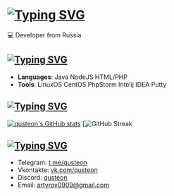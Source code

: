 [![Typing SVG](https://readme-typing-svg.demolab.com?font=Orbitron&pause=1000&color=F7F7F7&random=false&width=435&lines=%F0%9F%91%8B+Hello+there!+I'm+qusteon)](https://vk.com/qusteon)
=========================================

💻 Developer from Russia

[![Typing SVG](https://readme-typing-svg.demolab.com?font=Orbitron&pause=1000&color=411FF7&random=false&width=435&lines=%F0%9F%8D%B3+Skills+and+Technologies)](https://vk.com/qusteon)
--------------------------

*   **Languages**: Java NodeJS HTML/PHP
*   **Tools**: LinuxOS CentOS PhpStorm Intelij IDEA Putty

[![Typing SVG](https://readme-typing-svg.demolab.com?font=Orbitron&pause=1000&color=F70000&random=false&width=435&lines=%F0%9F%93%88+GitHub+Stats)](https://vk.com/qusteon)
---------------

[![qusteon's GitHub stats](https://github-readme-stats.vercel.app/api?username=qusteon&show_icons=true&theme=jolly)](https://github.com/qusteon)
[![GitHub Streak](https://streak-stats.demolab.com?user=qusteon&theme=catppuccin-macchiato)

[![Typing SVG](https://readme-typing-svg.demolab.com?font=Orbitron&pause=1000&color=3115F7&random=false&width=435&lines=%F0%9F%93%AB+Get+in+Touch)](https://vk.com/qusteon)
---------------

*   Telegram: [t.me/qusteon](https://t.me/qusteon/)
*   Vkontakte: [vk.com/qusteon](vk.com/qusteon)
*   Discord: [qusteon](https://discord.com/users/704212359367098488)
*   Email: [artyrov0909@gmail.com](mailto:artyrov0909@gmail.com)
